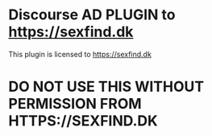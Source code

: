 # Discourse AD PLUGIN to https://sexfind.dk
This plugin is licensed to https://sexfind.dk

# DO NOT USE THIS WITHOUT PERMISSION FROM HTTPS://SEXFIND.DK
